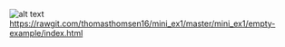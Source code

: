 ![alt text](https://github.com/thomasthomsen16/mini_ex1/blob/master/mini_ex1_scr.png?raw=true)
https://rawgit.com/thomasthomsen16/mini_ex1/master/mini_ex1/empty-example/index.html
